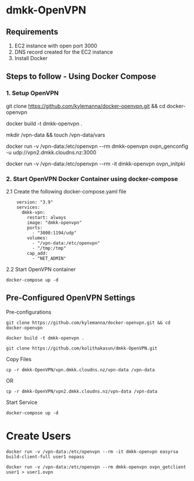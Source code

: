 # dmkk-OpenVPN

## Requirements

1. EC2 instance with open port 3000
2. DNS record created for the EC2 instance
3. Install Docker

## Steps to follow - Using Docker Compose

### 1. Setup OpenVPN

git clone https://github.com/kylemanna/docker-openvpn.git && cd docker-openvpn

docker build -t dmkk-openvpn .

mkdir /vpn-data && touch /vpn-data/vars

docker run -v /vpn-data:/etc/openvpn --rm dmkk-openvpn ovpn_genconfig -u udp://vpn2.dmkk.cloudns.nz:3000

docker run -v /vpn-data:/etc/openvpn --rm -it dmkk-openvpn ovpn_initpki

### 2. Start OpenVPN Docker Container using docker-compose

2.1 Create the following docker-compose.yaml file

```
    version: "3.9"
    services:
      dmkk-vpn:
        restart: always
        image: "dmkk-openvpn"
        ports:
          - "3000:1194/udp"
        volumes:
          - "/vpn-data:/etc/openvpn"
          - "/tmp:/tmp"
        cap_add:
          - "NET_ADMIN"
```

2.2 Start OpenVPN container

```docker-compose up -d```


## Pre-Configured OpenVPN Settings

Pre-configurations
```
git clone https://github.com/kylemanna/docker-openvpn.git && cd docker-openvpn

docker build -t dmkk-openvpn .

git clone https://github.com/kolithakasun/dmkk-OpenVPN.git 
```
Copy Files
```
cp -r dmkk-OpenVPN/vpn.dmkk.cloudns.nz/vpn-data /vpn-data
```
OR
```
cp -r dmkk-OpenVPN/vpn2.dmkk.cloudns.nz/vpn-data /vpn-data
```
Start Service

```docker-compose up -d```

# Create Users
```
docker run -v /vpn-data:/etc/openvpn --rm -it dmkk-openvpn easyrsa build-client-full user1 nopass

docker run -v /vpn-data:/etc/openvpn --rm dmkk-openvpn ovpn_getclient user1 > user1.ovpn
```